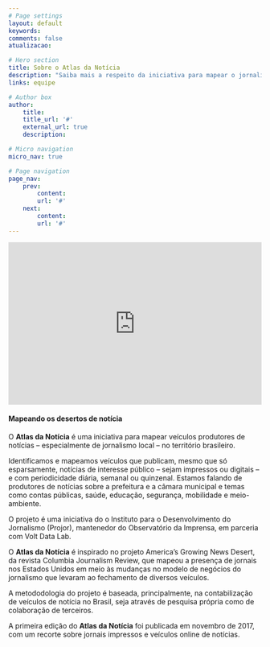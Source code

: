 ```yaml
---
# Page settings
layout: default
keywords:
comments: false
atualizacao:

# Hero section
title: Sobre o Atlas da Notícia
description: "Saiba mais a respeito da iniciativa para mapear o jornalismo no Brasil."
links: equipe

# Author box
author:
    title:
    title_url: '#'
    external_url: true
    description:

# Micro navigation
micro_nav: true

# Page navigation
page_nav:
    prev:
        content:
        url: '#'
    next:
        content:
        url: '#'
---
```


<iframe width="100%" height="323px" src="https://www.youtube.com/embed/dVYrf29Qsdc?rel=0" frameborder="0" allow="autoplay; encrypted-media" allowfullscreen></iframe>

#### Mapeando os desertos de notícia

O **Atlas da Notícia** é uma iniciativa para mapear veículos produtores de notícias – especialmente de jornalismo local – no território brasileiro.

Identificamos e mapeamos veículos que publicam, mesmo que só esparsamente, notícias de interesse público – sejam impressos ou digitais – e com periodicidade diária, semanal ou quinzenal. Estamos falando de produtores de notícias sobre a prefeitura e a câmara municipal e temas como contas públicas, saúde, educação, segurança, mobilidade e meio-ambiente.

O projeto é uma iniciativa do o Instituto para o Desenvolvimento do Jornalismo (Projor), mantenedor do Observatório da Imprensa, em parceria com Volt Data Lab.

O **Atlas da Notícia** é inspirado no projeto America’s Growing News Desert, da revista Columbia Journalism Review, que mapeou a presença de jornais nos Estados Unidos em meio às mudanças no modelo de negócios do jornalismo que levaram ao fechamento de diversos veículos.

A metododologia do projeto é baseada, principalmente, na contabilização de veículos de notícia no Brasil, seja através de pesquisa própria como de colaboração de terceiros.

A primeira edição do **Atlas da Notícia** foi publicada em novembro de 2017, com um recorte sobre jornais impressos e veículos online de notícias.
